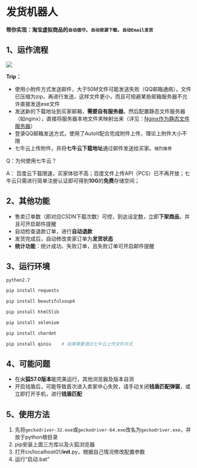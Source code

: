 # 发货机器人
**帮你实现：淘宝虚拟商品的`自动值守`、`自动资源下载`、`自动Email发货`**

## 1、运作流程
![](https://raw.githubusercontent.com/localhost02/Taobao_order_robot/master/source/info.png)

**Trip：**
* 使用小附件方式发送邮件，大于50M文件可能发送失败（QQ邮箱通病）。文件已压缩为zip，再进行发送，这样文件更小，而且可规避某些邮箱服务器不允许直接发送exe文件
* 发送新的下载地址到买家邮箱，**需要自有服务器**。然后配置静态文件服务器（如nginx），直接将服务器本地文件夹映射出来（详见：[Nginx作为静态文件服务器](http://localhost01.cn/2017/04/03/Linux%E4%B8%8BNginx%E4%BD%9C%E4%B8%BA%E9%9D%99%E6%80%81%E6%96%87%E4%BB%B6%E6%9C%8D%E5%8A%A1%E5%99%A8/ "Nginx作为静态文件服务器")）
* 登录QQ邮箱发送方式，使用了AutoIt配合完成附件上传，理论上附件大小不限
* 七牛云上传附件，并将**七牛云下载地址**通过邮件发送给买家。`强烈推荐`

Q：为何使用七牛云？

A： 百度云下载限速，买家体验不高；百度文件上传API（PCS）已不再开放；七牛云只需进行简单注册认证即可得到**10G**的**免费**存储空间；

## 2、其他功能
* 售卖订单数（即对应CSDN下载次数）可控，到达设定数，立即**下架商品**，并且可开启邮件提醒
* 自动检查退款订单，进行**自动退款**
* 发货完成后，自动修改卖家订单为**发货状态**
* **统计功能**：统计成功、失败订单，且失败订单可开启邮件提醒

## 3、运行环境
`python2.7`

```bash
pip install requests
```
```bash
pip install beautifulsoup4
```
```bash
pip install html5lib
```
```bash
pip install selenium
```
```bash
pip install chardet
```
```bash
pip install qiniu    # 如果需要通过七牛云上传文件方式
```

## 4、可能问题
* 在**火狐57.0版本**能完美运行，其他浏览器及版本自测
* 开启钱盾后，可能导致首次进入卖家中心失败，请手动关闭**钱盾匹配弹窗**，或立即打开手机，进行**钱盾匹配**

## 5、使用方法
1. 先将`geckodriver-32.exe`或`geckodriver-64.exe`改名为`geckodriver.exe`，并放于python根目录
2. pip安装上面三方库以及火狐浏览器
3. 打开cn/localhost01/__init__.py，根据自己情况修改配置参数
4. 运行“启动.bat”
